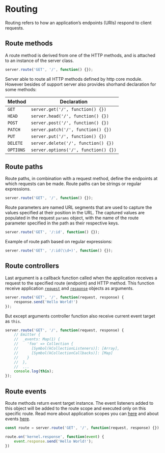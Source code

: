 [scopes]: https://github.com/vikhola/vikhola/blob/main/docs/guides/scopes.md
[events]: https://github.com/vikhola/vikhola/blob/main/docs/guides/events.md
[request]: https://github.com/vikhola/vikhola/blob/main/docs/api/request.md
[response]: https://github.com/vikhola/vikhola/blob/main/docs/api/response.md

# Routing 

Routing refers to how an application’s endpoints (URIs) respond to client requests.

## Route methods

A route method is derived from one of the HTTP methods, and is attached to an instance of the server class.

```js
server.route('GET', '/', function() {});
```

Server able to route all HTTP methods defined by http core module. However besides of support server also provides shorhand declaration for some methods: 

Method | Declaration |
---|---|
`GET` | ```server.get('/', function() {}) ```
`HEAD` | ```server.head('/', function() {})```
`POST` | ```server.post('/', function() {})```
`PATCH` | ```server.patch('/', function() {})```
`PUT` | ```server.put('/', function() {})```
`DELETE` | ```server.delete('/', function() {})```
`OPTIONS` | ```server.options('/', function() {})```


## Route paths

Route paths, in combination with a request method, define the endpoints at which requests can be made. Route paths can be strings or regular expressions. 

```js
server.route('GET', '/', function() {});
```

Route parameters are named URL segments that are used to capture the values specified at their position in the URL. The captured values are populated in the request `params` object, with the name of the route parameter specified in the path as their respective keys.

```js
server.route('GET', '/:id', function() {});
```

Example of route path based on regular expressions:

```js
server.route('GET', '/:id(\\d+)', function() {});
```

## Route controllers

Last argument is a callback function called when the application receives a request to the specified route (endpoint) and HTTP method. This function receive application [`request`][request] and [`response`][response] objects as arguments.

```js
server.route('GET', '/', function(request, response) {
	response.send('Hello World!')
});
```

But except arguments controller function also receive current event target as `this`. 

```js
server.route('GET', '/', function(request, response) {
	// Emitter {
	//  _events: Map(1) {
	//    'foo' => Collection {
	//      [Symbol(kCollectionListeners)]: [Array],
	//      [Symbol(kCollectionCallbacks)]: [Map]
	//    }
	//  },
	//  ...
	console.log(this);
});
```

## Route events

Route methods return event target instance. The event listeners added to this object will be added to the route scope and executed only on this specific route. Read more about application scopes you can [here][scopes] and about events [here][events].

```js
const route = server.route('GET', '/', function(request, response) {});

route.on('kernel.response', function(event) {
	event.response.send('Hello World!');
})
```